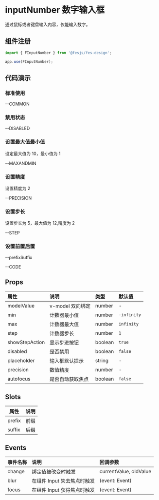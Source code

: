 # inputNumber 数字输入框

通过鼠标或者键盘输入内容，仅能输入数字。

## 组件注册

```js
import { FInputNumber } from '@fesjs/fes-design';

app.use(FInputNumber);
```

## 代码演示

### 标准使用

--COMMON

### 禁用状态

--DISABLED

### 设置最大值最小值

设定最大值为 10，最小值为 1

--MAXANDMIN

### 设置精度

设置精度为 2

--PRECISION

### 设置步长

设置步长为 5，最大值为 12,精度为 2

--STEP

### 设置前置后置

--prefixSuffix

--CODE

## Props

| 属性           | 说明             | 类型    | 默认值      |
| :------------- | :--------------- | :------ | :---------- |
| modelValue     | v-model 双向绑定 | number  | -           |
| min            | 计数器最小值     | number  | `-infinity` |
| max            | 计数器最大值     | number  | `infinity`  |
| step           | 计数器步长       | number  | `1`         |
| showStepAction | 显示步进按钮     | boolean | `true`      |
| disabled       | 是否禁用         | boolean | `false`     |
| placeholder    | 输入框默认提示   | string  | -           |
| precision      | 数值精度         | number  | -           |
| autofocus      | 是否自动获取焦点 | boolean | `false`     |

## Slots

| 属性   | 说明 |
| ------ | ---- |
| prefix | 前缀 |
| suffix | 后缀 |

## Events

| 事件名称 | 说明                        | 回调参数               |
| :------- | :-------------------------- | :--------------------- |
| change   | 绑定值被改变时触发          | currentValue, oldValue |
| blur     | 在组件 Input 失去焦点时触发 | (event: Event)         |
| focus    | 在组件 Input 获得焦点时触发 | (event: Event)         |
